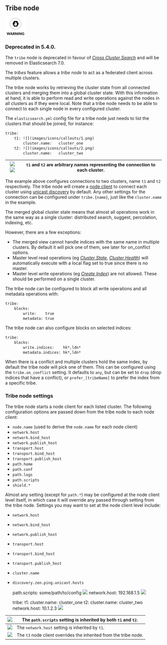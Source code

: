 ## Tribe node

![Warning](images/icons/warning.png)

### Deprecated in 5.4.0. 

The `tribe` node is deprecated in favour of [_Cross Cluster Search_](modules-cross-cluster-search.html) and will be removed in Elasticsearch 7.0. 

The _tribes_ feature allows a _tribe node_ to act as a federated client across multiple clusters.

The tribe node works by retrieving the cluster state from all connected clusters and merging them into a global cluster state. With this information at hand, it is able to perform read and write operations against the nodes in all clusters as if they were local. Note that a tribe node needs to be able to connect to each single node in every configured cluster.

The `elasticsearch.yml` config file for a tribe node just needs to list the clusters that should be joined, for instance:
    
    
    tribe:
        t1: ![](images/icons/callouts/1.png)
            cluster.name:   cluster_one
        t2: ![](images/icons/callouts/2.png)
            cluster.name:   cluster_two

![](images/icons/callouts/1.png) ![](images/icons/callouts/2.png)| `t1` and `t2` are arbitrary names representing the connection to each cluster.     
---|---  
  
The example above configures connections to two clusters, name `t1` and `t2` respectively. The tribe node will create a [node client](modules-node.html) to connect each cluster using [unicast discovery](modules-discovery-zen.html#unicast) by default. Any other settings for the connection can be configured under `tribe.{name}`, just like the `cluster.name` in the example.

The merged global cluster state means that almost all operations work in the same way as a single cluster: distributed search, suggest, percolation, indexing, etc.

However, there are a few exceptions:

  * The merged view cannot handle indices with the same name in multiple clusters. By default it will pick one of them, see later for on_conflict options. 
  * Master level read operations (eg [_Cluster State_](cluster-state.html), [_Cluster Health_](cluster-health.html)) will automatically execute with a local flag set to true since there is no master. 
  * Master level write operations (eg [_Create Index_](indices-create-index.html)) are not allowed. These should be performed on a single cluster. 



The tribe node can be configured to block all write operations and all metadata operations with:
    
    
    tribe:
        blocks:
            write:    true
            metadata: true

The tribe node can also configure blocks on selected indices:
    
    
    tribe:
        blocks:
            write.indices:    hk*,ldn*
            metadata.indices: hk*,ldn*

When there is a conflict and multiple clusters hold the same index, by default the tribe node will pick one of them. This can be configured using the `tribe.on_conflict` setting. It defaults to `any`, but can be set to `drop` (drop indices that have a conflict), or `prefer_[tribeName]` to prefer the index from a specific tribe.

### Tribe node settings

The tribe node starts a node client for each listed cluster. The following configuration options are passed down from the tribe node to each node client:

  * `node.name` (used to derive the `node.name` for each node client) 
  * `network.host`
  * `network.bind_host`
  * `network.publish_host`
  * `transport.host`
  * `transport.bind_host`
  * `transport.publish_host`
  * `path.home`
  * `path.conf`
  * `path.logs`
  * `path.scripts`
  * `shield.*`



Almost any setting (except for `path.*`) may be configured at the node client level itself, in which case it will override any passed through setting from the tribe node. Settings you may want to set at the node client level include:

  * `network.host`
  * `network.bind_host`
  * `network.publish_host`
  * `transport.host`
  * `transport.bind_host`
  * `transport.publish_host`
  * `cluster.name`
  * `discovery.zen.ping.unicast.hosts`


    
    
    path.scripts:   some/path/to/config ![](images/icons/callouts/1.png)
    network.host:   192.168.1.5 ![](images/icons/callouts/2.png)
    
    tribe:
      t1:
        cluster.name:   cluster_one
      t2:
        cluster.name:   cluster_two
        network.host:   10.1.2.3 ![](images/icons/callouts/3.png)

![](images/icons/callouts/1.png)| The `path.scripts` setting is inherited by both `t1` and `t2`.     
---|---    
![](images/icons/callouts/2.png)| The `network.host` setting is inherited by `t1`.     
![](images/icons/callouts/3.png)| The `t3` node client overrides the inherited from the tribe node. 
